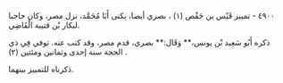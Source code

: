 ٤٩٠٠ - تمييز قَيْس بن حَفْص (١) ، بصري أيضا، يكنى أَبَا مُحَمَّد، نزل مصر، وكان حاجبا لبكار بْن قتيبة الْقَاضِي.

ذكره أَبُو سَعِيد بْن يونس،** وَقَال:** بصري، قدم مصر، وقد كتب عنه. توفي فِي ذي الحجة سنة إحدى وثمانين ومئتين (٢) .

ذكرناه للتمييز بينهما.